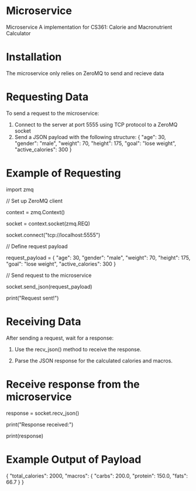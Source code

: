 # Microservice
Microservice A implementation for CS361: Calorie and Macronutrient Calculator

# Installation
The microservice only relies on ZeroMQ to send and recieve data

# Requesting Data
To send a request to the microservice:
1. Connect to the server at port 5555 using TCP protocol to a ZeroMQ socket
2. Send a JSON payload with the following structure:
   {
    "age": 30,
    "gender": "male",
    "weight": 70,
    "height": 175,
    "goal": "lose weight",
    "active_calories": 300
}

# Example of Requesting
import zmq

// Set up ZeroMQ client

context = zmq.Context()

socket = context.socket(zmq.REQ)

socket.connect("tcp://localhost:5555")

// Define request payload

request_payload = {
    "age": 30,
    "gender": "male",
    "weight": 70,
    "height": 175,
    "goal": "lose weight",
    "active_calories": 300
}

// Send request to the microservice

socket.send_json(request_payload)

print("Request sent!")

# Receiving Data
After sending a request, wait for a response:

1. Use the recv_json() method to receive the response.

2. Parse the JSON response for the calculated calories and macros.

# Receive response from the microservice
response = socket.recv_json()

print("Response received:")

print(response)

# Example Output of Payload
{
    "total_calories": 2000,
    "macros": {
        "carbs": 200.0,
        "protein": 150.0,
        "fats": 66.7
    }
}


